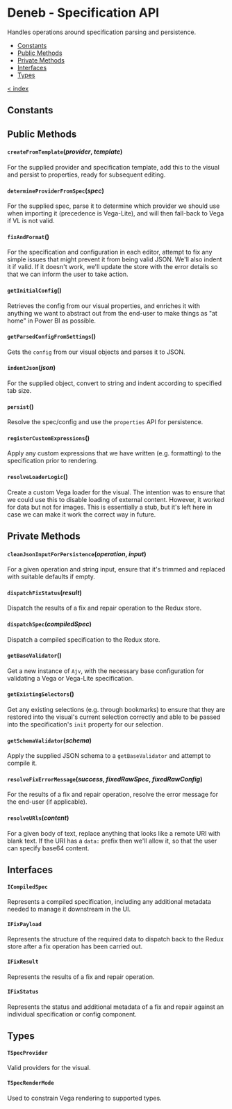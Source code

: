 # Deneb - Specification API

Handles operations around specification parsing and persistence.

-   [Constants](#constants)
-   [Public Methods](#public-methods)
-   [Private Methods](#private-methods)
-   [Interfaces](#interfaces)
-   [Types](#types)

[< index](../README.md)

## Constants

## Public Methods

#### `createFromTemplate`(_provider_, _template_)

For the supplied provider and specification template, add this to the visual and persist to properties, ready for subsequent editing.

#### `determineProviderFromSpec`(_spec_)

For the supplied spec, parse it to determine which provider we should use when importing it (precedence is Vega-Lite), and will then fall-back to Vega if VL is not valid.

#### `fixAndFormat`()

For the specification and configuration in each editor, attempt to fix any simple issues that might prevent it from being valid JSON. We'll also indent it if valid. If it doesn't work, we'll update the store with the error details so that we can inform the user to take action.

#### `getInitialConfig`()

Retrieves the config from our visual properties, and enriches it with anything we want to abstract out from the end-user to make things as "at home" in Power BI as possible.

#### `getParsedConfigFromSettings`()

Gets the `config` from our visual objects and parses it to JSON.

#### `indentJson`(_json_)

For the supplied object, convert to string and indent according to specified tab size.

#### `persist`()

Resolve the spec/config and use the `properties` API for persistence.

#### `registerCustomExpressions`()

Apply any custom expressions that we have written (e.g. formatting) to the specification prior to rendering.

#### `resolveLoaderLogic`()

Create a custom Vega loader for the visual. The intention was to ensure that we could use this to disable loading of external content. However, it worked for data but not for images. This is essentially a stub, but it's left here in case we can make it work the correct way in future.

## Private Methods

#### `cleanJsonInputForPersistence`(_operation_, _input_)

For a given operation and string input, ensure that it's trimmed and replaced with suitable defaults if empty.

#### `dispatchFixStatus`(_result_)

Dispatch the results of a fix and repair operation to the Redux store.

#### `dispatchSpec`(_compiledSpec_)

Dispatch a compiled specification to the Redux store.

#### `getBaseValidator`()

Get a new instance of `Ajv`, with the necessary base configuration for validating a Vega or Vega-Lite specification.

#### `getExistingSelectors`()

Get any existing selections (e.g. through bookmarks) to ensure that they are restored into the visual's current selection correctly and able to be passed into the specification's `init` property for our selection.

#### `getSchemaValidator`(_schema_)

Apply the supplied JSON schema to a `getBaseValidator` and attempt to compile it.

#### `resolveFixErrorMessage`(_success_, _fixedRawSpec_, _fixedRawConfig_)

For the results of a fix and repair operation, resolve the error message for the end-user (if applicable).

#### `resolveURls`(_content_)

For a given body of text, replace anything that looks like a remote URI with blank text. If the URI has a `data:` prefix then we'll allow it, so that the user can specify base64 content.

## Interfaces

#### `ICompiledSpec`

Represents a compiled specification, including any additional metadata needed to manage it downstream in the UI.

#### `IFixPayload`

Represents the structure of the required data to dispatch back to the Redux store after a fix operation has been carried out.

#### `IFixResult`

Represents the results of a fix and repair operation.

#### `IFixStatus`

Represents the status and additional metadata of a fix and repair against an individual specification or config component.

## Types

#### `TSpecProvider`

Valid providers for the visual.

#### `TSpecRenderMode`

Used to constrain Vega rendering to supported types.
